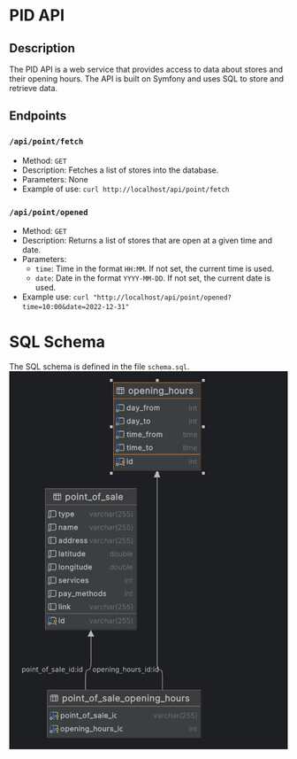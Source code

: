 # PID API

## Description
The PID API is a web service that provides access to data about stores and their opening hours. The API is built on Symfony and uses SQL to store and retrieve data.

## Endpoints

### `/api/point/fetch`

- Method: `GET`
- Description: Fetches a list of stores into the database.
- Parameters: None
- Example of use: `curl http://localhost/api/point/fetch`

### `/api/point/opened`

- Method: `GET`
- Description: Returns a list of stores that are open at a given time and date.
- Parameters:
    - `time`: Time in the format `HH:MM`. If not set, the current time is used.
    - `date`: Date in the format `YYYY-MM-DD`. If not set, the current date is used.
- Example use: `curl "http://localhost/api/point/opened?time=10:00&date=2022-12-31"`

# SQL Schema
The SQL schema is defined in the file `schema.sql`. 
![Database Schema](schema.png)
